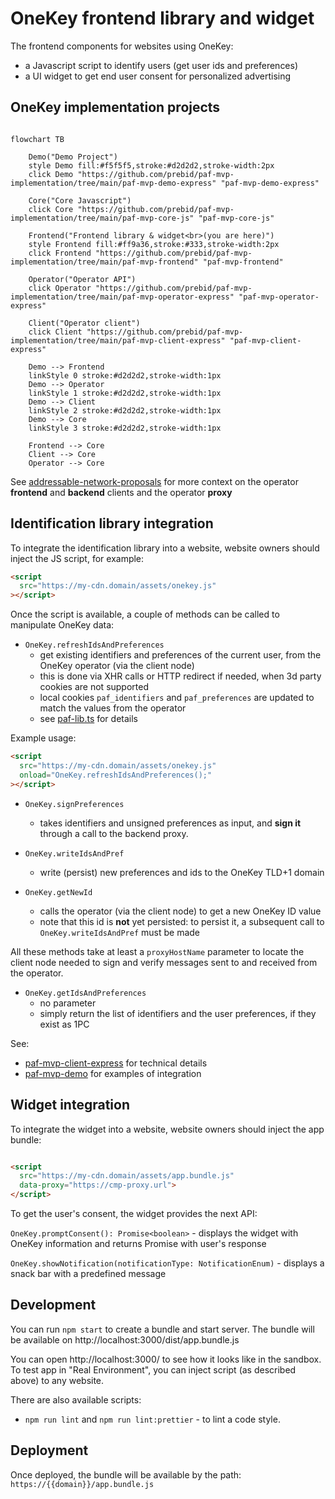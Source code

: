 # OneKey frontend library and widget

The frontend components for websites using OneKey:

- a Javascript script to identify users (get user ids and preferences)
- a UI widget to get end user consent for personalized advertising

## OneKey implementation projects

```mermaid

flowchart TB

    Demo("Demo Project")
    style Demo fill:#f5f5f5,stroke:#d2d2d2,stroke-width:2px
    click Demo "https://github.com/prebid/paf-mvp-implementation/tree/main/paf-mvp-demo-express" "paf-mvp-demo-express"
    
    Core("Core Javascript")
    click Core "https://github.com/prebid/paf-mvp-implementation/tree/main/paf-mvp-core-js" "paf-mvp-core-js"
    
    Frontend("Frontend library & widget<br>(you are here)")
    style Frontend fill:#ff9a36,stroke:#333,stroke-width:2px
    click Frontend "https://github.com/prebid/paf-mvp-implementation/tree/main/paf-mvp-frontend" "paf-mvp-frontend"
    
    Operator("Operator API")
    click Operator "https://github.com/prebid/paf-mvp-implementation/tree/main/paf-mvp-operator-express" "paf-mvp-operator-express"
    
    Client("Operator client")
    click Client "https://github.com/prebid/paf-mvp-implementation/tree/main/paf-mvp-client-express" "paf-mvp-client-express"
    
    Demo --> Frontend
    linkStyle 0 stroke:#d2d2d2,stroke-width:1px
    Demo --> Operator
    linkStyle 1 stroke:#d2d2d2,stroke-width:1px
    Demo --> Client
    linkStyle 2 stroke:#d2d2d2,stroke-width:1px
    Demo --> Core
    linkStyle 3 stroke:#d2d2d2,stroke-width:1px
    
    Frontend --> Core
    Client --> Core
    Operator --> Core

```

See [addressable-network-proposals](https://github.com/prebid/addressability-framework/blob/main/mvp-spec/paf-client-node.md)
for more context on the operator **frontend** and **backend** clients and the operator **proxy**

## Identification library integration

To integrate the identification library into a website, website owners should inject the JS script, for example:

```html
<script
  src="https://my-cdn.domain/assets/onekey.js"
></script>
```

Once the script is available, a couple of methods can be called to manipulate OneKey data:

- `OneKey.refreshIdsAndPreferences`
  - get existing identifiers and preferences of the current user, from the OneKey operator (via the client node)
  - this is done via XHR calls or HTTP redirect if needed, when 3d party cookies are not supported
  - local cookies `paf_identifiers` and `paf_preferences` are updated to match the values from the operator
  - see [paf-lib.ts](./src/lib/paf-lib.ts) for details
  
Example usage:
```html
<script
  src="https://my-cdn.domain/assets/onekey.js"
  onload="OneKey.refreshIdsAndPreferences();"
></script>
```

- `OneKey.signPreferences`
  - takes identifiers and unsigned preferences as input, and **sign it** through a call to the backend proxy.

- `OneKey.writeIdsAndPref`
  - write (persist) new preferences and ids to the OneKey TLD+1 domain

- `OneKey.getNewId`
  - calls the operator (via the client node) to get a new OneKey ID value
  - note that this id is **not** yet persisted: to persist it, a subsequent call to `OneKey.writeIdsAndPref` must be made

All these methods take at least a `proxyHostName` parameter to locate the client node
needed to sign and verify messages sent to and received from the operator.

- `OneKey.getIdsAndPreferences`
  - no parameter
  - simply return the list of identifiers and the user preferences, if they exist as 1PC

See:

- [paf-mvp-client-express](../paf-mvp-client-express) for technical details
- [paf-mvp-demo](../paf-mvp-demo-express) for examples of integration

## Widget integration

To integrate the widget into a website, website owners should inject the app bundle:

```html

<script 
  src="https://my-cdn.domain/assets/app.bundle.js"
  data-proxy="https://cmp-proxy.url">
</script>
```
To get the user's consent, the widget provides the next API:

`OneKey.promptConsent(): Promise<boolean>` - displays the widget with OneKey information and returns Promise with user's response

`OneKey.showNotification(notificationType: NotificationEnum)` - displays a snack bar with a predefined message

## Development

You can run `npm start` to create a bundle and start server. The bundle will be available on
http://localhost:3000/dist/app.bundle.js

You can open http://localhost:3000/ to see how it looks like in the sandbox. To test app in "Real Environment", you can
inject script (as described above) to any website.

There are also available scripts:

* `npm run lint` and `npm run lint:prettier` - to lint a code style.

## Deployment

Once deployed, the bundle will be available by the path: `https://{{domain}}/app.bundle.js`
